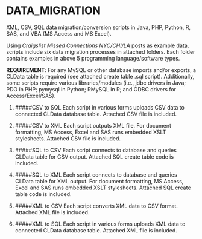 # DATA_MIGRATION
XML, CSV, SQL data migration/conversion scripts in Java, PHP, Python, R, SAS, and VBA (MS Access and MS Excel).

Using *Craigslist Missed Connections NYC/CHI/LA* posts as example data, scripts include six data migration processes in attached folders.
Each folder contains examples in above 5 programming language/software types.

**REQUIREMENT**: For any MySQL or other database imports and/or exports, a CLData table is required (see attached create table .sql script).
Additionally, some scripts require various libraries/modules (i.e., jdbc drivers in Java; PDO in PHP; pymysql in Python; RMySQL in R; and ODBC drivers for Access/Excel/SAS).

1. #####CSV to SQL 
   Each script in various forms uploads CSV data to connected CLData database table. Attached CSV file is included.

2. #####CSV to XML 
   Each script outputs XML file. For document formatting, MS Access, Excel and SAS runs embedded XSLT stylesheets. Attached CSV file is included.

3. #####SQL to CSV
   Each script connects to database and queries CLData table for CSV output. Attached SQL create table code is included.

4. #####SQL to XML
   Each script connects to database and queries CLData table for XML output. For document formatting, MS Access, Excel and SAS runs embedded XSLT stylesheets. Attached SQL create table code is included.

5. #####XML to CSV
   Each script converts XML data to CSV format.  Attached XML file is included.

6. #####XML to SQL
   Each script in various forms uploads XML data to connected CLData database table. Attached XML file is included.
